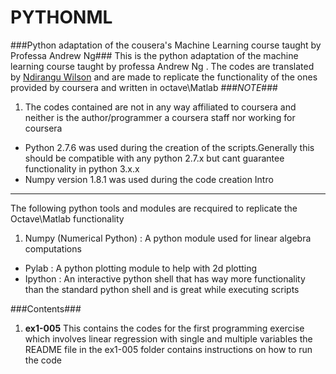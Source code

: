 

PYTHONML
==============
###Python adaptation of the cousera's Machine Learning course  taught by Professa Andrew Ng###
This is the python adaptation of the machine learning course taught by professa Andrew Ng .
The codes are translated by [Ndirangu Wilson](wilson.ndirangu@myshoppingmate.com) and are made to replicate the functionality of the ones provided by coursera and written in octave\Matlab
###*NOTE*###
1. The codes contained are not in any way affiliated to coursera and neither is the author/programmer a coursera staff nor working for coursera
+ Python 2.7.6 was used during the creation of the scripts.Generally this should be compatible with any python 2.7.x but cant guarantee functionality  in python 3.x.x
+ Numpy version 1.8.1 was used during the code creation
Intro
-------
The following python tools and modules are recquired to replicate the Octave\Matlab functionality
  1. Numpy (Numerical Python) : A python module used for linear algebra  computations 
  * Pylab : A python  plotting module to help with 2d plotting 
  * Ipython : An interactive python shell that has way more functionality than the standard python shell and is great while executing scripts


###Contents###
   1. **ex1-005**
   This contains the codes for the first programming exercise which involves linear regression with single and multiple variables
       the README file in the ex1-005 folder  contains instructions on how to run the code

 
